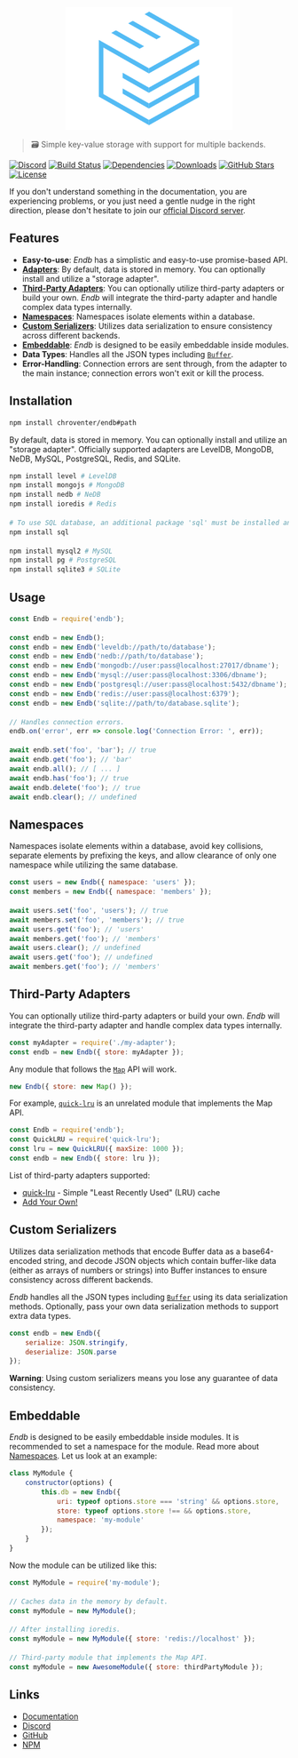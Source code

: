<div align="center">
    <a href="https://endb.js.org"><img src="docs/media/logo.png" width="300" height="220" alt="Endb" /></a>
</div>

> 🗃 Simple key-value storage with support for multiple backends.

[![Discord](https://discordapp.com/api/guilds/658014948118495243/embed.png)](https://discord.gg/nSZZ2XZ)
[![Build Status](https://travis-ci.com/chroventer/endb.svg?branch=master)](https://travis-ci.com/chroventer/endb)
[![Dependencies](https://img.shields.io/david/chroventer/endb.svg?maxAge=3600)](https://david-dm.org/chroventer/endb)
[![Downloads](https://badgen.net/npm/dt/endb)](https://www.npmjs.com/package/endb)
[![GitHub Stars](https://badgen.net/github/stars/chroventer/endb)](https://github.com/chroventer/endb)
[![License](https://badgen.net/github/license/chroventer/endb)](https://github.com/chroventer/endb/blob/master/LICENSE)

If you don't understand something in the documentation, you are experiencing problems, or you just need a gentle nudge in the right direction, please don't hesitate to join our [official Discord server](https://discord.gg/nSZZ2XZ).

## Features

- **Easy-to-use**: *Endb* has a simplistic and easy-to-use promise-based API.
- [**Adapters**](#Usage): By default, data is stored in memory. You can optionally install and utilize a "storage adapter".
- [**Third-Party Adapters**](#Third-Party-Adapters): You can optionally utilize third-party adapters or build your own. *Endb* will integrate the third-party adapter and handle complex data types internally.
- [**Namespaces**](#Namespaces): Namespaces isolate elements within a database.
- [**Custom Serializers**](#Custom-Serializers): Utilizes data serialization to ensure consistency across different backends.
- [**Embeddable**](#Embeddable): *Endb* is designed to be easily embeddable inside modules.
- **Data Types**: Handles all the JSON types including [`Buffer`](https://nodejs.org/api/buffer.html).
- **Error-Handling**: Connection errors are sent through, from the adapter to the main instance; connection errors won't exit or kill the process.

## Installation

```bash
npm install chroventer/endb#path
```

By default, data is stored in memory. You can optionally install and utilize an "storage adapter". Officially supported adapters are LevelDB, MongoDB, NeDB, MySQL, PostgreSQL, Redis, and SQLite.

```bash
npm install level # LevelDB
npm install mongojs # MongoDB
npm install nedb # NeDB
npm install ioredis # Redis

# To use SQL database, an additional package 'sql' must be installed and an adapter
npm install sql

npm install mysql2 # MySQL
npm install pg # PostgreSQL
npm install sqlite3 # SQLite
```

## Usage

```javascript
const Endb = require('endb');

const endb = new Endb();
const endb = new Endb('leveldb://path/to/database');
const endb = new Endb('nedb://path/to/database');
const endb = new Endb('mongodb://user:pass@localhost:27017/dbname');
const endb = new Endb('mysql://user:pass@localhost:3306/dbname');
const endb = new Endb('postgresql://user:pass@localhost:5432/dbname');
const endb = new Endb('redis://user:pass@localhost:6379');
const endb = new Endb('sqlite://path/to/database.sqlite');

// Handles connection errors.
endb.on('error', err => console.log('Connection Error: ', err));

await endb.set('foo', 'bar'); // true
await endb.get('foo'); // 'bar'
await endb.all(); // [ ... ]
await endb.has('foo'); // true
await endb.delete('foo'); // true
await endb.clear(); // undefined
```

## Namespaces

Namespaces isolate elements within a database, avoid key collisions, separate elements by prefixing the keys, and allow clearance of only one namespace while utilizing the same database.

```javascript
const users = new Endb({ namespace: 'users' });
const members = new Endb({ namespace: 'members' });

await users.set('foo', 'users'); // true
await members.set('foo', 'members'); // true
await users.get('foo'); // 'users'
await members.get('foo'); // 'members'
await users.clear(); // undefined
await users.get('foo'); // undefined
await members.get('foo'); // 'members'
```

## Third-Party Adapters

You can optionally utilize third-party adapters or build your own. *Endb* will integrate the third-party adapter and handle complex data types internally.

```js
const myAdapter = require('./my-adapter');
const endb = new Endb({ store: myAdapter });
```

Any module that follows the [`Map`](https://developer.mozilla.org/en-US/docs/Web/JavaScript/Reference/Global_Objects/Map) API will work.

```js
new Endb({ store: new Map() });
```

For example, [`quick-lru`](https://github.com/sindresorhus/quick-lru) is an unrelated module that implements the Map API.

```js
const Endb = require('endb');
const QuickLRU = require('quick-lru');
const lru = new QuickLRU({ maxSize: 1000 });
const endb = new Endb({ store: lru });
```

List of third-party adapters supported:

- [quick-lru](https://github.com/sindresorhus/quick-lru) - Simple "Least Recently Used" (LRU) cache
- [Add Your Own!](https://github.com/chroventer/endb/pulls)

## Custom Serializers

Utilizes data serialization methods that encode Buffer data as a base64-encoded string, and decode JSON objects which contain buffer-like data (either as arrays of numbers or strings) into Buffer instances to ensure consistency across different backends.

*Endb* handles all the JSON types including [`Buffer`](https://nodejs.org/api/buffer.html) using its data serialization methods.
Optionally, pass your own data serialization methods to support extra data types.

```javascript
const endb = new Endb({
    serialize: JSON.stringify,
    deserialize: JSON.parse
});
```

**Warning**: Using custom serializers means you lose any guarantee of data consistency.

## Embeddable

*Endb* is designed to be easily embeddable inside modules. It is recommended to set a namespace for the module. Read more about [Namespaces](#Namespaces). Let us look at an example:

```javascript
class MyModule {
    constructor(options) {
        this.db = new Endb({
            uri: typeof options.store === 'string' && options.store,
            store: typeof options.store !== && options.store,
            namespace: 'my-module'
        });
    }
}
```

Now the module can be utilized like this:

```javascript
const MyModule = require('my-module');

// Caches data in the memory by default.
const myModule = new MyModule();

// After installing ioredis.
const myModule = new MyModule({ store: 'redis://localhost' });

// Third-party module that implements the Map API.
const myModule = new AwesomeModule({ store: thirdPartyModule });
```

## Links

- [Documentation](https://endb.js.org "Documentation")
- [Discord](https://discord.gg/nSZZ2XZ "Discord")
- [GitHub](https://github.com/chroventer/endb "GitHub")
- [NPM](https://npmjs.com/package/endb "NPM")
